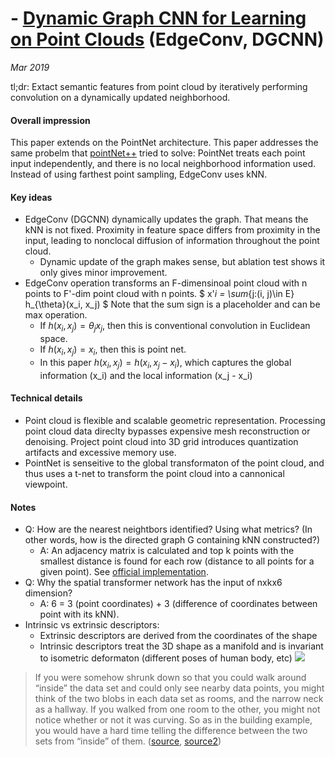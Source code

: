 # - [Dynamic Graph CNN for Learning on Point Clouds](https://arxiv.org/pdf/1801.07829.pdf) (EdgeConv, DGCNN)

_Mar 2019_

tl;dr: Extact semantic features from point cloud by iteratively performing convolution on a dynamically updated neighborhood.

#### Overall impression
This paper extends on the PointNet architecture. This paper addresses the same probelm that [pointNet++](pointnet++.md) tried to solve: PointNet treats each point input independently, and there is no local neighborhood information used. Instead of using farthest point sampling, EdgeConv uses kNN. 

#### Key ideas
- EdgeConv (DGCNN) dynamically updates the graph. That means the kNN is not fixed. Proximity in feature space differs from proximity in the input, leading to nonclocal diffusion of information throughout the point cloud.
	- Dynamic update of the graph makes sense, but ablation test shows it only gives minor improvement.
- EdgeConv operation transforms an F-dimensinoal point cloud with n points to F'-dim point cloud with n points.
$ x'_i = \sum_{j:(i, j)\in E} h_{\theta}(x_i, x_j) $
Note that the sum sign is a placeholder and can be max operation. 
	- If $h(x_i, x_j)=\theta_j x_j$, then this is conventional convolution in Euclidean space.
	- If $h(x_i, x_j) = x_i$, then this is point net.
	- In this paper $h(x_i, x_j) = h(x_i, x_j-x_i)$, which captures the global information (x_i) and the local information (x_j - x_i)


#### Technical details
- Point cloud is flexible and scalable geometric representation. Processing point cloud data direclty bypasses expensive mesh reconstruction or denoising. Project point cloud into 3D grid introduces quantization artifacts and excessive memory use.
- PointNet is senseitive to the global transformaton of the point cloud, and thus uses a t-net to transform the point cloud into a cannonical viewpoint. 

#### Notes
- Q: How are the nearest neightbors identified? Using what metrics? (In other words, how is the directed graph G containing kNN constructed?)
	- A: An adjacency matrix is calculated and top k points with the smallest distance is found for each row (distance to all points for a given point). See [official implementation](https://github.com/WangYueFt/dgcnn/blob/master/models/dgcnn.py#L27).
- Q: Why the spatial transformer network has the input of nxkx6 dimension? 
	- A: 6 = 3 (point coordinates) + 3 (difference of coordinates between point with its kNN).
- Intrinsic vs extrinsic descriptors: 
	- Extrinsic descriptors are derived from the coordinates of the shape
	- Intrinsic descriptors treat the 3D shape as a manifold and is invariant to isometric deformaton (different poses of human body, etc)
![](https://shapeofdata.files.wordpress.com/2013/08/inextrinsic.png?w=640&h=244)

> If you were somehow shrunk down so that you could walk around “inside” the data set and could only see nearby data points, you might think of the two blobs in each data set as rooms, and the narrow neck as a hallway. If you walked from one room to the other, you might not notice whether or not it was curving. So as in the building example, you would have a hard time telling the difference between the two sets from “inside” of them. ([source](https://shapeofdata.wordpress.com/2013/08/06/intrinsic-vs-extrinsic-structure/), [source2](https://shapeofdata.wordpress.com/2013/08/06/intrinsic-vs-extrinsic-structure/))
